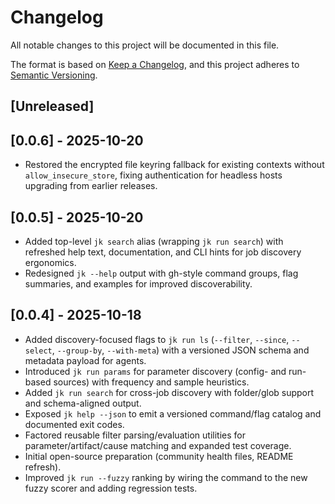 # Changelog

All notable changes to this project will be documented in this file.

The format is based on [Keep a Changelog](https://keepachangelog.com/en/1.1.0/),
and this project adheres to [Semantic Versioning](https://semver.org/spec/v2.0.0.html).

## [Unreleased]

## [0.0.6] - 2025-10-20
- Restored the encrypted file keyring fallback for existing contexts without `allow_insecure_store`, fixing authentication for headless hosts upgrading from earlier releases.

## [0.0.5] - 2025-10-20
- Added top-level `jk search` alias (wrapping `jk run search`) with refreshed help text, documentation, and CLI hints for job discovery ergonomics.
- Redesigned `jk --help` output with gh-style command groups, flag summaries, and examples for improved discoverability.

## [0.0.4] - 2025-10-18

- Added discovery-focused flags to `jk run ls` (`--filter`, `--since`, `--select`, `--group-by`, `--with-meta`) with a versioned JSON schema and metadata payload for agents.
- Introduced `jk run params` for parameter discovery (config- and run-based sources) with frequency and sample heuristics.
- Added `jk run search` for cross-job discovery with folder/glob support and schema-aligned output.
- Exposed `jk help --json` to emit a versioned command/flag catalog and documented exit codes.
- Factored reusable filter parsing/evaluation utilities for parameter/artifact/cause matching and expanded test coverage.
- Initial open-source preparation (community health files, README refresh).
- Improved `jk run --fuzzy` ranking by wiring the command to the new fuzzy scorer and adding regression tests.
